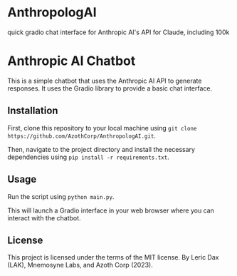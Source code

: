 # AnthropologAI
 quick gradio chat interface for Anthropic AI's API for Claude, including 100k


# Anthropic AI Chatbot

This is a simple chatbot that uses the Anthropic AI API to generate responses. It uses the Gradio library to provide a basic chat interface.

## Installation

First, clone this repository to your local machine using `git clone https://github.com/AzothCorp/AnthropologAI.git`.

Then, navigate to the project directory and install the necessary dependencies using `pip install -r requirements.txt`.

## Usage

Run the script using `python main.py`.

This will launch a Gradio interface in your web browser where you can interact with the chatbot.

## License

This project is licensed under the terms of the MIT license.
By Leric Dax (LAK), Mnemosyne Labs, and Azoth Corp (2023).
